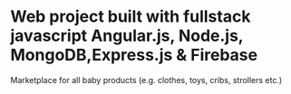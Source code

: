 # Web project built with fullstack javascript Angular.js,  Node.js, MongoDB,Express.js & Firebase

Marketplace for all baby products (e.g. clothes, toys, cribs, strollers etc.)
